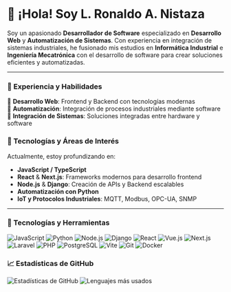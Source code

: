 # 👋 ¡Hola! Soy **L. Ronaldo A. Nistaza**

Soy un apasionado **Desarrollador de Software** especializado en **Desarrollo Web** y **Automatización de Sistemas**. Con experiencia en integración de sistemas industriales, he fusionado mis estudios en **Informática Industrial** e **Ingeniería Mecatrónica** con el desarrollo de software para crear soluciones eficientes y automatizadas. 

---

### 💼 Experiencia y Habilidades

🔹 **Desarrollo Web**: Frontend y Backend con tecnologías modernas  
🔹 **Automatización**: Integración de procesos industriales mediante software  
🔹 **Integración de Sistemas**: Soluciones integradas entre hardware y software  

### 🌱 Tecnologías y Áreas de Interés

Actualmente, estoy profundizando en:

- **JavaScript / TypeScript**  
- **React** & **Next.js**: Frameworks modernos para desarrollo frontend  
- **Node.js** & **Django**: Creación de APIs y Backend escalables  
- **Automatización con Python**  
- **IoT y Protocolos Industriales**: MQTT, Modbus, OPC-UA, SNMP  

---

### 🔧 Tecnologías y Herramientas

![JavaScript](https://img.shields.io/badge/JavaScript-F7DF1E?style=for-the-badge&logo=javascript&logoColor=black)
![Python](https://img.shields.io/badge/Python-3776AB?style=for-the-badge&logo=python&logoColor=white)
![Node.js](https://img.shields.io/badge/Node.js-339933?style=for-the-badge&logo=node.js&logoColor=white)
![Django](https://img.shields.io/badge/Django-092E20?style=for-the-badge&logo=django&logoColor=white)
![React](https://img.shields.io/badge/React-61DAFB?style=for-the-badge&logo=react&logoColor=black)
![Vue.js](https://img.shields.io/badge/Vue.js-4FC08D?style=for-the-badge&logo=vue.js&logoColor=white)
![Next.js](https://img.shields.io/badge/Next.js-000000?style=for-the-badge&logo=nextdotjs&logoColor=white)
![Laravel](https://img.shields.io/badge/Laravel-FF2D20?style=for-the-badge&logo=laravel&logoColor=white)
![PHP](https://img.shields.io/badge/PHP-777BB4?style=for-the-badge&logo=php&logoColor=white)
![PostgreSQL](https://img.shields.io/badge/PostgreSQL-336791?style=for-the-badge&logo=postgresql&logoColor=white)
![Vite](https://img.shields.io/badge/Vite-646CFF?style=for-the-badge&logo=vite&logoColor=white)
![Git](https://img.shields.io/badge/Git-F05032?style=for-the-badge&logo=git&logoColor=white)
![Docker](https://img.shields.io/badge/Docker-2496ED?style=for-the-badge&logo=docker&logoColor=white)


### 📈 Estadísticas de GitHub

![Estadísticas de GitHub](https://github-readme-stats.vercel.app/api?username=tuusuario&show_icons=true&theme=radical)
![Lenguajes más usados](https://github-readme-stats.vercel.app/api/top-langs/?username=tuusuario&layout=compact&theme=radical)
